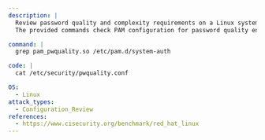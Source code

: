 ```yaml
---
description: |
  Review password quality and complexity requirements on a Linux system. 
  The provided commands check PAM configuration for password quality enforcement and display the contents of the pwquality configuration file for further assessment.

command: |
  grep pam_pwquality.so /etc/pam.d/system-auth

code: |
  cat /etc/security/pwquality.conf

OS:
  - Linux
attack_types:
  - Configuration_Review
references:
  - https://www.cisecurity.org/benchmark/red_hat_linux
---
```

